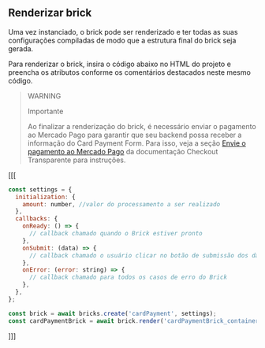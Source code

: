 ## Renderizar brick

Uma vez instanciado, o brick pode ser renderizado e ter todas as suas configurações compiladas de modo que a estrutura final do brick seja gerada.

Para renderizar o brick, insira o código abaixo no HTML do projeto e preencha os atributos conforme os comentários destacados neste mesmo código.

> WARNING
> 
> Importante
>
> Ao finalizar a renderização do brick, é necessário enviar o pagamento ao Mercado Pago para garantir que seu backend possa receber a informação do Card Payment Form. Para isso, veja a seção [Envie o pagamento ao Mercado Pago](/developers/pt/docs/checkout-api/payment-methods/receiving-payment-by-card#bookmark_envie_o_pagamento_ao_mercado_pago) da documentação Checkout Transparente para instruções.


[[[
```javascript
const settings = {
  initialization: {
    amount: number, //valor do processamento a ser realizado
  },
  callbacks: {
    onReady: () => {
      // callback chamado quando o Brick estiver pronto
    },
    onSubmit: (data) => {
      // callback chamado o usuário clicar no botão de submissão dos dados
    },
    onError: (error: string) => { 
      // callback chamado para todos os casos de erro do Brick
    },
  },
};

const brick = await bricks.create('cardPayment', settings);
const cardPaymentBrick = await brick.render('cardPaymentBrick_container');
```
]]]

